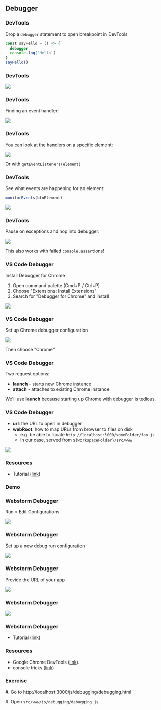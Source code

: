 ## Debugger

### DevTools

Drop a `debugger` statement to open breakpoint in DevTools

```javascript
const sayHello = () => {
  debugger
  console.log('Hello')
}
sayHello()
```

### DevTools

![](./images/chrome-setup1.jpg)

### DevTools

Finding an event handler:

![](./images/devtools1.jpg)

### DevTools

You can look at the handlers on a specific element:

![](./images/devtools2.jpg)

Or with `getEventListeners(element)`

### DevTools

See what events are happening for an element:

```javascript
monitorEvents(btnElement)
```

![](./images/devtools3.jpg)

### DevTools

Pause on exceptions and hop into debugger:

![](./images/devtools4.jpg)

This also works with failed `console.assert`ions!

### VS Code Debugger

Install Debugger for Chrome

1. Open command palette (Cmd+P / Ctrl+P)
1. Choose "Extensions: Install Extensions"
1. Search for "Debugger for Chrome" and install

![](./images/vscode-setup0.jpg)

### VS Code Debugger

Set up Chrome debugger configuration

![](./images/vscode-setup1.jpg)

Then choose "Chrome"

### VS Code Debugger

Two request options:

- **launch** - starts new Chrome instance
- **attach** - attaches to existing Chrome instance

We'll use **launch** because starting up Chrome with debugger is tedious.

### VS Code Debugger

- **url**: the URL to open in debugger
- **webRoot**: how to map URLs from browser to files on disk
  - e.g. be able to locate `http://localhost:3000/someFolder/foo.js`
  - in our case, served from `${workspaceFolder}/src/www`

![](./images/vscode-setup2.jpg)

### Resources

- Tutorial ([link](https://www.digitalocean.com/community/tutorials/how-to-debug-javascript-with-google-chrome-devtools-and-visual-studio-code))

### Demo

### Webstorm Debugger

Run > Edit Configurations

![](./images/webstorm-setup1.jpg)

### Webstorm Debugger

Set up a new debug run configuration

![](./images/webstorm-setup2.jpg)

### Webstorm Debugger

Provide the URL of your app

![](./images/webstorm-setup3.jpg)

### Webstorm Debugger

![](./images/webstorm-setup4.jpg)

### Webstorm Debugger

- Tutorial ([link](https://www.jetbrains.com/help/webstorm/debugging-javascript-in-chrome.html#debugging_js_on_built_in_server_example))

### Resources

- Google Chrome DevTools ([link](https://developers.google.com/web/updates/2021)).
- console tricks ([link](https://css-tricks.com/a-guide-to-console-commands/))

### Exercise

#. Go to http://localhost:3000/js/debugging/debugging.html

#. Open `src/www/js/debugging/debugging.js`
